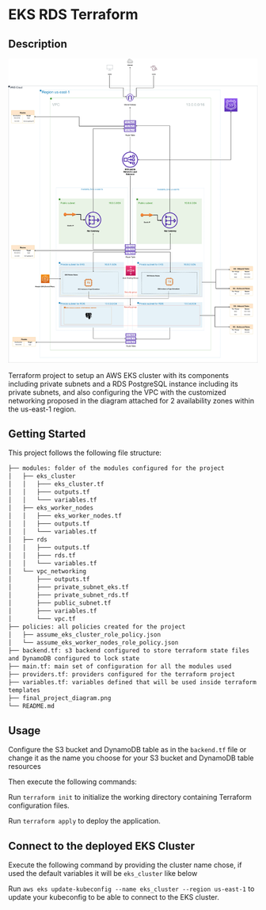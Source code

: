# EKS RDS Terraform

## Description
![Alt text](/final_project_diagram.png?raw=true "Final Project Diagram")

Terraform project to setup an AWS EKS cluster with its components including private subnets and a RDS PostgreSQL instance including its  private subnets, and also configuring the VPC with the customized networking proposed in the diagram attached for 2 availability zones within the us-east-1 region.

## Getting Started
This project follows the following file structure:
```
├── modules: folder of the modules configured for the project
│   ├── eks_cluster
│   │   ├─── eks_cluster.tf
│   │   ├─── outputs.tf
│   │   └─── variables.tf
│   ├── eks_worker_nodes
│   │   ├─── eks_worker_nodes.tf
│   │   ├─── outputs.tf
│   │   └─── variables.tf
│   ├── rds
│   │   ├─── outputs.tf
│   │   ├─── rds.tf
│   │   └─── variables.tf
│   └── vpc_networking
│       ├─── outputs.tf
│       ├─── private_subnet_eks.tf
│       ├─── private_subnet_rds.tf
│       ├─── public_subnet.tf
│       ├─── variables.tf
│       └─── vpc.tf
├── policies: all policies created for the project
│   ├── assume_eks_cluster_role_policy.json
│   └── assume_eks_worker_nodes_role_policy.json
├── backend.tf: s3 backend configured to store terraform state files and DynamoDB configured to lock state
├── main.tf: main set of configuration for all the modules used
├── providers.tf: providers configured for the terraform project
├── variables.tf: variables defined that will be used inside terraform templates
├── final_project_diagram.png
└── README.md
```

## Usage

Configure the S3 bucket and DynamoDB table as in the ```backend.tf``` file or change it as the name you choose for your S3 bucket and DynamoDB table resources

Then execute the following commands:

Run ```terraform init``` to initialize the working directory containing Terraform configuration files.

Run ```terraform apply``` to deploy the application.


## Connect to the deployed EKS Cluster

Execute the following command by providing the cluster name chose, if used the default variables it will be ```eks_cluster``` like below

Run ```aws eks update-kubeconfig --name eks_cluster --region us-east-1``` to update your kubeconfig to be able to connect to the EKS cluster.

